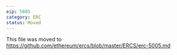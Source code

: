 ```yaml
---
eip: 5005
category: ERC
status: Moved
---
```


This file was moved to https://github.com/ethereum/ercs/blob/master/ERCS/erc-5005.md
